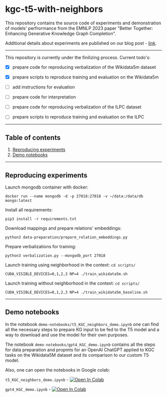 # kgc-t5-with-neighbors

This repository contains the source code of experiments and demonstration of models' perfrormance from the EMNLP 2023 paper "Better Together: Enhancing Generative Knowledge Graph Completion". 

Additional details about experiments are published on our blog post - [link](https://medium.com/deeppavlov/improving-knowledge-graph-completion-with-generative-lm-and-neighbors-5bee426223c8).

---

This repository is currently under the finilizing process. 
Current todo's:

- [x] prepare code for reproducing verbalization of the Wikidata5m dataset
- [x] prepare scripts to reproduce training and evaluation on the Wikidata5m
- [ ] add instructions for evaluation
- [ ] prepare code for interpretation
- [ ] prepare code for reproducing verbalization of the ILPC dataset
- [ ] prepare scripts to reproduce training and evaluation on the ILPC 


---
## Table of contents

1. [Reproducing experiments](https://github.com/screemix/kgc-t5-with-neighbors/tree/dev#reproducing-experiments)
2. [Demo notebooks](https://github.com/screemix/kgc-t5-with-neighbors/tree/dev#demo-notebooks)

---

## Reproducing experiments

Launch mongodb container with docker:

```docker run --name mongodb -d -p 27018:27018 -v ~/data:/data/db mongo:latest```

Install all requirements:

```pip3 install -r requirements.txt```

Download mappings and prepare relations' embeddings:

```python3 data-preparation/prepare_relation_embeddings.py```

Prepare verbalizations for training:

```python3 verbalization.py --mongodb_port 27018```

Launch training using neighborhood in the context:
```cd scripts/```

```CUDA_VISIBLE_DEVICES=0,1,2,3 NP=4 ./train_wikidata5m.sh```

Launch training without neighborhood in the context:
```cd scripts/```

```CUDA_VISIBLE_DEVICES=0,1,2,3 NP=4 ./train_wikidata5m_baseline.sh```

---

## Demo notebooks

In the notebook ```demo-notebooks/t5_KGC_neighbors_demo.ipynb``` one can find all the necessary steps to prepare KG input to be fed to the T5 model and a way to download and use the model for their own purposes.

The notebook ```demo-notebooks/gpt4_KGC_demo.ipynb``` contains all the steps for data preparation and propmts for an OpenAI ChatGPT applied to KGC tasks on the Wikidata5M dataset and its comparison to our custom T5 model.

Also, one can open the notebooks in Google colab:

```t5_KGC_neighbors_demo.ipynb``` - [![Open In Colab](https://colab.research.google.com/assets/colab-badge.svg)](https://colab.research.google.com/github/screemix/kgc-t5-with-neighbors/blob/main/t5_KGC_neighbors_demo.ipynb#scrollTo=ixe4066dgVbB) 

```gpt4_KGC_demo.ipynb``` - [![Open In Colab](https://colab.research.google.com/assets/colab-badge.svg)](https://colab.research.google.com/github/screemix/kgc-t5-with-neighbors/blob/main/gpt4_KGC_demo.ipynb)
